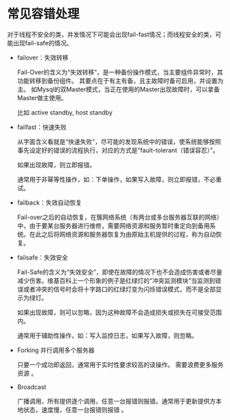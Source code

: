 # 常见容错处理

对于线程不安全的类，并发情况下可能会出现fail-fast情况；而线程安全的类，可能出现fail-safe的情况。

- failover：失效转移

  Fail-Over的含义为“失效转移”，是一种备份操作模式，当主要组件异常时，其功能转移到备份组件。
  其要点在于有主有备，且主故障时备可启用，并设置为主。
  如Mysql的双Master模式，当正在使用的Master出现故障时，可以拿备Master做主使用。

  比如 active standby, host standby

- failfast：快速失败

  从字面含义看就是“快速失败”，尽可能的发现系统中的错误，使系统能够按照事先设定好的错误的流程执行，对应的方式是“fault-tolerant（错误容忍）”。

  如果出现故障，则立即报错。

  通常用于非幂等性操作，如：下单操作，如果写入故障，则立即报错，不必重试。

  

- failback：失效自动恢复
  
  Fail-over之后的自动恢复，在簇网络系统（有两台或多台服务器互联的网络）中，由于要某台服务器进行维修，需要网络资源和服务暂时重定向到备用系统。在此之后将网络资源和服务器恢复为由原始主机提供的过程，称为自动恢复。
  
  

- failsafe：失效安全

  Fail-Safe的含义为“失效安全”，即使在故障的情况下也不会造成伤害或者尽量减少伤害。维基百科上一个形象的例子是红绿灯的“冲突监测模块”当监测到错误或者冲突的信号时会将十字路口的红绿灯变为闪烁错误模式，而不是全部显示为绿灯。

  如果出现故障，则可以忽略，因为这种故障不会造成损失或损失在可接受范围内。

  通常用于辅助性操作，如：写入监控日志，如果写入故障，则忽略。

  

- Forking 并行调用多个服务器

  只要一个成功即返回，通常用于实时性要求较高的读操作。 需要浪费更多服务资源  。

  

- Broadcast 

  广播调用，所有提供逐个调用，任意一台报错则报错。通常用于更新提供方本地状态，速度慢，任意一台报错则报错 。 

